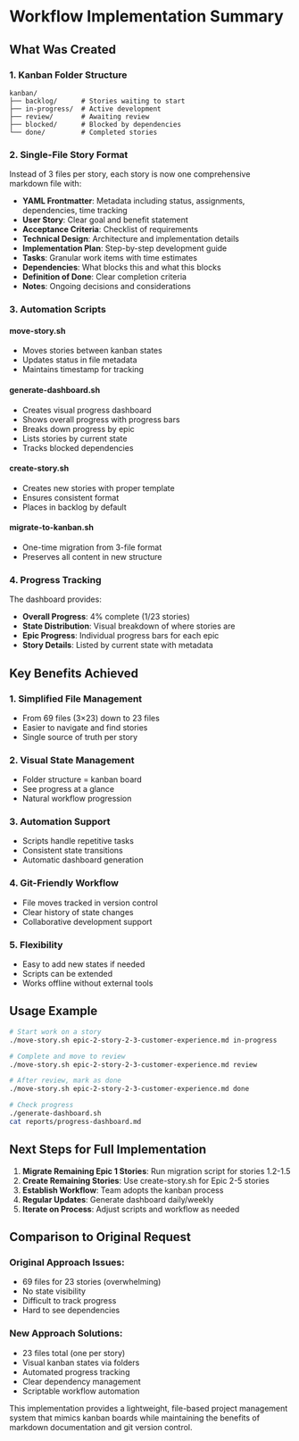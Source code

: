# Workflow Implementation Summary

## What Was Created

### 1. Kanban Folder Structure
```
kanban/
├── backlog/      # Stories waiting to start
├── in-progress/  # Active development
├── review/       # Awaiting review
├── blocked/      # Blocked by dependencies
└── done/         # Completed stories
```

### 2. Single-File Story Format
Instead of 3 files per story, each story is now one comprehensive markdown file with:
- **YAML Frontmatter**: Metadata including status, assignments, dependencies, time tracking
- **User Story**: Clear goal and benefit statement
- **Acceptance Criteria**: Checklist of requirements
- **Technical Design**: Architecture and implementation details
- **Implementation Plan**: Step-by-step development guide
- **Tasks**: Granular work items with time estimates
- **Dependencies**: What blocks this and what this blocks
- **Definition of Done**: Clear completion criteria
- **Notes**: Ongoing decisions and considerations

### 3. Automation Scripts

#### move-story.sh
- Moves stories between kanban states
- Updates status in file metadata
- Maintains timestamp for tracking

#### generate-dashboard.sh
- Creates visual progress dashboard
- Shows overall progress with progress bars
- Breaks down progress by epic
- Lists stories by current state
- Tracks blocked dependencies

#### create-story.sh
- Creates new stories with proper template
- Ensures consistent format
- Places in backlog by default

#### migrate-to-kanban.sh
- One-time migration from 3-file format
- Preserves all content in new structure

### 4. Progress Tracking

The dashboard provides:
- **Overall Progress**: 4% complete (1/23 stories)
- **State Distribution**: Visual breakdown of where stories are
- **Epic Progress**: Individual progress bars for each epic
- **Story Details**: Listed by current state with metadata

## Key Benefits Achieved

### 1. **Simplified File Management**
- From 69 files (3×23) down to 23 files
- Easier to navigate and find stories
- Single source of truth per story

### 2. **Visual State Management**
- Folder structure = kanban board
- See progress at a glance
- Natural workflow progression

### 3. **Automation Support**
- Scripts handle repetitive tasks
- Consistent state transitions
- Automatic dashboard generation

### 4. **Git-Friendly Workflow**
- File moves tracked in version control
- Clear history of state changes
- Collaborative development support

### 5. **Flexibility**
- Easy to add new states if needed
- Scripts can be extended
- Works offline without external tools

## Usage Example

```bash
# Start work on a story
./move-story.sh epic-2-story-2-3-customer-experience.md in-progress

# Complete and move to review
./move-story.sh epic-2-story-2-3-customer-experience.md review

# After review, mark as done
./move-story.sh epic-2-story-2-3-customer-experience.md done

# Check progress
./generate-dashboard.sh
cat reports/progress-dashboard.md
```

## Next Steps for Full Implementation

1. **Migrate Remaining Epic 1 Stories**: Run migration script for stories 1.2-1.5
2. **Create Remaining Stories**: Use create-story.sh for Epic 2-5 stories
3. **Establish Workflow**: Team adopts the kanban process
4. **Regular Updates**: Generate dashboard daily/weekly
5. **Iterate on Process**: Adjust scripts and workflow as needed

## Comparison to Original Request

### Original Approach Issues:
- 69 files for 23 stories (overwhelming)
- No state visibility
- Difficult to track progress
- Hard to see dependencies

### New Approach Solutions:
- 23 files total (one per story)
- Visual kanban states via folders
- Automated progress tracking
- Clear dependency management
- Scriptable workflow automation

This implementation provides a lightweight, file-based project management system that mimics kanban boards while maintaining the benefits of markdown documentation and git version control.